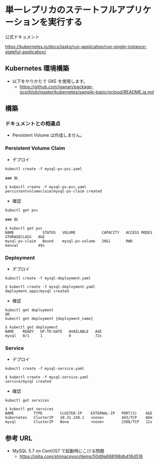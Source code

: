 # 単一レプリカのステートフルアプリケーションを実行する

公式ドキュメント

https://kubernetes.io/docs/tasks/run-application/run-single-instance-stateful-application/

## Kubernetes 環境構築

+ 以下をやりかたで GKE を使用します。
  + https://github.com/iganari/package-gcp/blob/master/kubernetes/sample-basic/gcloud/README.ja.md

## 構築

### ドキュメントとの相違点

+ Persistent Volume は作成しません。

### Persistent Volume Claim

+ デプロイ

```
kubectl create -f mysql-pv-pvc.yaml
```
```
### 例

$ kubectl create -f mysql-pv-pvc.yaml
persistentvolumeclaim/mysql-pv-claim created
```

+ 確認

```
kubectl get pvc
```
```
### 例

$ kubectl get pvc
NAME             STATUS   VOLUME            CAPACITY   ACCESS MODES   STORAGECLASS   AGE
mysql-pv-claim   Bound    mysql-pv-volume   20Gi       RWO            manual         49s
```

### Deployment

+ デプロイ

```
kubectl create -f mysql-deployment.yaml
```
```
$ kubectl create -f mysql-deployment.yaml
deployment.apps/mysql created
```

+ 確認

```
kubectl get deployment
OR
kubectl get deployment {deployment_name}
```
```
$ kubectl get deployment
NAME    READY   UP-TO-DATE   AVAILABLE   AGE
mysql   0/1     1            0           72s
```

### Service

+ デプロイ

```
kubectl create -f mysql-service.yaml
```
```
$ kubectl create -f mysql-service.yaml
service/mysql created
```

+ 確認

```
kubectl get services
```
```
$ kubectl get services
NAME         TYPE        CLUSTER-IP    EXTERNAL-IP   PORT(S)    AGE
kubernetes   ClusterIP   10.31.240.1   <none>        443/TCP    66m
mysql        ClusterIP   None          <none>        3306/TCP   12s
```






## 参考 URL

+ MySQL 5.7 on CentOS7 で起動時にこける問題
  + https://qiita.com/shimacpyon/items/50d9a688f88db416d518








